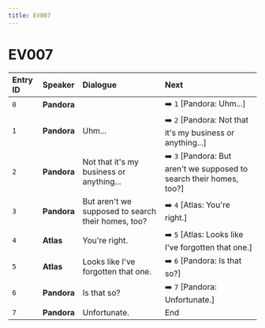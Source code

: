 ```yaml
---
title: EV007
---
```


# EV007


| Entry ID | Speaker | Dialogue | Next |
| :------- | :------ | :------- | :------------ |
| `0` | **Pandora** |  | ➡️ `1` \[Pandora: Uhm\.\.\.\] |
| `1` | **Pandora** | Uhm\.\.\. | ➡️ `2` \[Pandora: Not that it's my business or anything\.\.\.\] |
| `2` | **Pandora** | Not that it's my business or anything\.\.\. | ➡️ `3` \[Pandora: But aren't we supposed to search their homes, too?\] |
| `3` | **Pandora** | But aren't we supposed to search their homes, too? | ➡️ `4` \[Atlas: You're right\.\] |
| `4` | **Atlas** | You're right\. | ➡️ `5` \[Atlas: Looks like I've forgotten that one\.\] |
| `5` | **Atlas** | Looks like I've forgotten that one\. | ➡️ `6` \[Pandora: Is that so?\] |
| `6` | **Pandora** | Is that so? | ➡️ `7` \[Pandora: Unfortunate\.\] |
| `7` | **Pandora** | Unfortunate\. | End |
